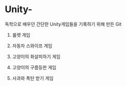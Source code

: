 # Unity-
독학으로 배우던 간단한 Unity게임들을 기록하기 위해 만든 Git

1. 룰렛 게임

2. 자동차 스와이프 게임

3. 고양이의 화살피하기 게임

4. 고양이의 구름등판 게임

5. 사과와 폭탄 받기 게임
